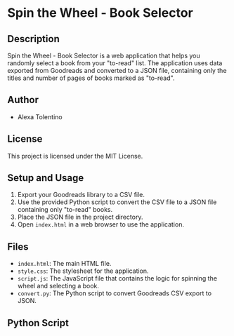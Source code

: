 # Spin the Wheel - Book Selector

## Description

Spin the Wheel - Book Selector is a web application that helps you randomly select a book from your "to-read" list. The application uses data exported from Goodreads and converted to a JSON file, containing only the titles and number of pages of books marked as "to-read".

## Author

- Alexa Tolentino

## License

This project is licensed under the MIT License.

## Setup and Usage

1. Export your Goodreads library to a CSV file.
2. Use the provided Python script to convert the CSV file to a JSON file containing only "to-read" books.
3. Place the JSON file in the project directory.
4. Open `index.html` in a web browser to use the application.

## Files

- `index.html`: The main HTML file.
- `style.css`: The stylesheet for the application.
- `script.js`: The JavaScript file that contains the logic for spinning the wheel and selecting a book.
- `convert.py`: The Python script to convert Goodreads CSV export to JSON.

## Python Script
